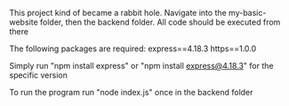 This project kind of became a rabbit hole. Navigate into the my-basic-website folder, then the backend folder. All code should be executed from there

The following packages are required: 
express==4.18.3
https==1.0.0

Simply run "npm install express" or "npm install express@4.18.3" for the specific version

To run the program run "node index.js" once in the backend folder

